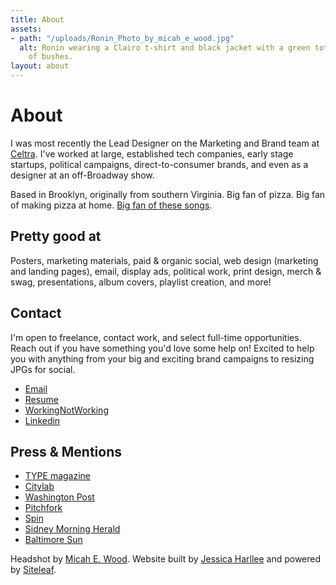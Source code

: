 ```yaml
---
title: About
assets:
- path: "/uploads/Ronin_Photo_by_micah_e_wood.jpg"
  alt: Ronin wearing a Clairo t-shirt and black jacket with a green tote bag in front
    of bushes.
layout: about
---
```


# About

I was most recently the Lead Designer on the Marketing and Brand team at [Celtra](http://celtra.com). I've worked at large, established tech companies, early stage startups, political campaigns, direct-to-consumer brands, and even as a designer at an off-Broadway show.

Based in Brooklyn, originally from southern Virginia. Big fan of pizza. Big fan of making pizza at home. [Big fan of these songs](https://open.spotify.com/playlist/4m1O4IBKp8SEb8S4qoMzcp?si=DDXByu0vTAq_Q6n-6ilIiw).

## Pretty good at 
Posters, marketing materials, paid & organic social, web design (marketing and landing pages), email, display ads, political work, print design, merch & swag, presentations, album covers, playlist creation, and more! 

## Contact
I'm open to freelance, contact work, and select full-time opportunities. Reach out if you have something you'd love some help on! Excited to help you with anything from your big and exciting brand campaigns to resizing JPGs for social.

- [Email](mailto:hi@roninwood.com)
- [Resume](/uploads/ronin-wood-resume-2022.pdf)
- [WorkingNotWorking](https://workingnotworking.com/34933-ronin)
- [Linkedin](https://www.linkedin.com/in/roninwood/)

## Press & Mentions
- [TYPE magazine](https://www.typemag.org/post/fonts-and-leading-on-the-campaign-trail)
- [Citylab](https://www.citylab.com/design/2018/10/can-great-campaign-poster-win-election/572107/)
- [Washington Post](https://www.washingtonpost.com/graphics/2018/politics/political-logos/?utm_term=.4b5af2a132af)
- [Pitchfork](https://pitchfork.com/news/54448-future-islands-frontman-samuel-t-herring-is-also-a-rapper-watch-him-in-action/)
- [Spin](https://www.spin.com/2014/03/future-islands-sam-herring-rap-hemlock-ernst/)
- [Sidney Morning Herald](https://www.smh.com.au/entertainment/art-and-design/graffiti-artist-banksy-unveils-nyc-art-20131004-2uzbn.html)
- [Baltimore Sun](http://www.baltimoresun.com/business/bs-bz-ripleys-plans-20111026-story.html)

Headshot by [Micah E. Wood](http://micahewood.com). Website built by [Jessica Harllee](http://jessicaharllee.com) and powered by [Siteleaf](http://siteleaf.com).
